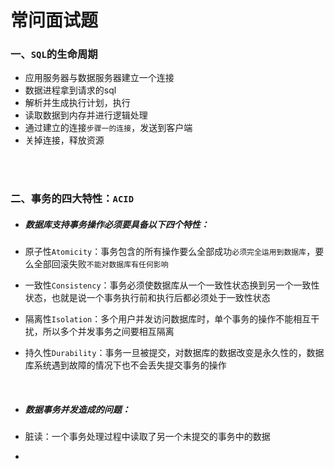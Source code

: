 # 常问面试题

### 一、`SQL`的生命周期

- 应用服务器与数据服务器建立一个连接
- 数据进程拿到请求的sql
- 解析并生成执行计划，执行
- 读取数据到内存并进行逻辑处理
- 通过建立的连接`步骤一的连接`，发送到客户端
- 关掉连接，释放资源

<br>

<br>

### 二、事务的四大特性：`ACID`

- ##### 数据库支持事务操作必须要具备以下四个特性：

- 原子性`Atomicity`：事务包含的所有操作要么全部成功`必须完全运用到数据库`，要么全部回滚失败`不能对数据库有任何影响`
- 一致性`Consistency`：事务必须使数据库从一个一致性状态换到另一个一致性状态，也就是说一个事务执行前和执行后都必须处于一致性状态
- 隔离性`Isolation`：多个用户并发访问数据库时，单个事务的操作不能相互干扰，所以多个并发事务之间要相互隔离
- 持久性`Durability`：事务一旦被提交，对数据库的数据改变是永久性的，数据库系统遇到故障的情况下也不会丢失提交事务的操作

<br>

- ##### 数据事务并发造成的问题：

- 脏读：一个事务处理过程中读取了另一个未提交的事务中的数据
- 

